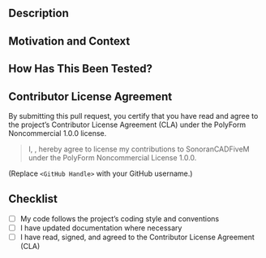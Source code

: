 <!--
Thank you for contributing to SonoranCADFiveM!
Please fill out the sections below before submitting your pull request.
-->

## Description

<!-- Describe your changes clearly and concisely. -->

## Motivation and Context

<!-- Why is this change needed? Link to any related issues. -->

## How Has This Been Tested?

<!-- Please describe in detail how you tested your changes. -->

## Contributor License Agreement

By submitting this pull request, you certify that you have read and agree to the project’s Contributor License Agreement (CLA) under the PolyForm Noncommercial 1.0.0 license.

> I, **<GitHub Handle>**, hereby agree to license my contributions to SonoranCADFiveM under the PolyForm Noncommercial License 1.0.0.

(Replace `<GitHub Handle>` with your GitHub username.)

## Checklist

* [ ] My code follows the project’s coding style and conventions
* [ ] I have updated documentation where necessary
* [ ] I have read, signed, and agreed to the Contributor License Agreement (CLA)
